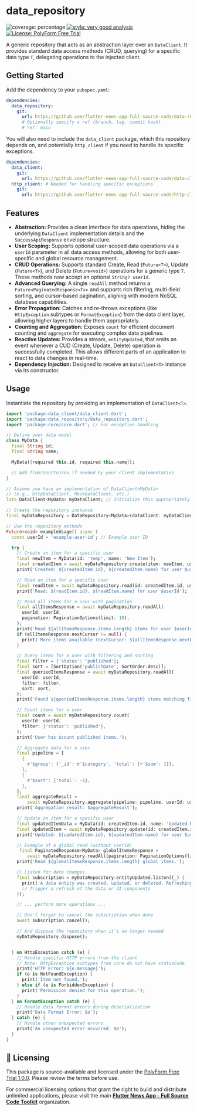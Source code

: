 # data_repository

![coverage: percentage](https://img.shields.io/badge/coverage-100-green)
[![style: very good analysis](https://img.shields.io/badge/style-very_good_analysis-B22C89.svg)](https://pub.dev/packages/very_good_analysis)
[![License: PolyForm Free Trial](https://img.shields.io/badge/License-PolyForm%20Free%20Trial-blue)](https://polyformproject.org/licenses/free-trial/1.0.0)

A generic repository that acts as an abstraction layer over an `DataClient`. It provides standard data access methods (CRUD, querying) for a specific data type `T`, delegating operations to the injected client.

## Getting Started

Add the dependency to your `pubspec.yaml`:

```yaml
dependencies:
  data_repository:
    git:
      url: https://github.com/flutter-news-app-full-source-code/data-repository.git
      # Optionally specify a ref (branch, tag, commit hash)
      # ref: main
```

You will also need to include the `data_client` package, which this repository depends on, and potentially `http_client` if you need to handle its specific exceptions.

```yaml
dependencies:
  data_client:
    git:
      url: https://github.com/flutter-news-app-full-source-code/data-client.git
  http_client: # Needed for handling specific exceptions
    git:
      url: https://github.com/flutter-news-app-full-source-code/http-client.git
```

## Features

*   **Abstraction:** Provides a clean interface for data operations, hiding the underlying `DataClient` implementation details and the `SuccessApiResponse` envelope structure.
*   **User Scoping:** Supports optional user-scoped data operations via a `userId` parameter in all data access methods, allowing for both user-specific and global resource management.
*   **CRUD Operations:** Supports standard Create, Read (`Future<T>`), Update (`Future<T>`), and Delete (`Future<void>`) operations for a generic type `T`. These methods now accept an optional `String? userId`.
*   **Advanced Querying:** A single `readAll` method returns a `Future<PaginatedResponse<T>>` and supports rich filtering, multi-field sorting, and cursor-based pagination, aligning with modern NoSQL database capabilities.
*   **Error Propagation:** Catches and re-throws exceptions (like `HttpException` subtypes or `FormatException`) from the data client layer, allowing higher layers to handle them appropriately.
*   **Counting and Aggregation:** Exposes `count` for efficient document
    counting and `aggregate` for executing complex data pipelines.
*   **Reactive Updates:** Provides a stream, `entityUpdated`, that emits an
    event whenever a CUD (Create, Update, Delete) operation is successfully
    completed. This allows different parts of an application to react to data
    changes in real-time.
*   **Dependency Injection:** Designed to receive an `DataClient<T>` instance via its constructor.

## Usage

Instantiate the repository by providing an implementation of `DataClient<T>`.

```dart
import 'package:data_client/data_client.dart';
import 'package:data_repository/data_repository.dart';
import 'package:core/core.dart'; // For exception handling

// Define your data model
class MyData {
  final String id;
  final String name;

  MyData({required this.id, required this.name});

  // Add fromJson/toJson if needed by your client implementation
}

// Assume you have an implementation of DataClient<MyData>
// (e.g., HttpDataClient, MockDataClient, etc.)
late DataClient<MyData> myDataClient; // Initialize this appropriately

// Create the repository instance
final myDataRepository = DataRepository<MyData>(dataClient: myDataClient);

// Use the repository methods
Future<void> exampleUsage() async {
  const userId = 'example-user-id'; // Example user ID

  try {
    // Create an item for a specific user
    final newItem = MyData(id: 'temp', name: 'New Item');
    final createdItem = await myDataRepository.create(item: newItem, userId: userId);
    print('Created: ${createdItem.id}, ${createdItem.name} for user $userId');

    // Read an item for a specific user
    final readItem = await myDataRepository.read(id: createdItem.id, userId: userId);
    print('Read: ${readItem.id}, ${readItem.name} for user $userId');

    // Read all items for a user with pagination
    final allItemsResponse = await myDataRepository.readAll(
      userId: userId,
      pagination: PaginationOptions(limit: 10),
    );
    print('Read ${allItemsResponse.items.length} items for user $userId.');
    if (allItemsResponse.nextCursor != null) {
      print('More items available (nextCursor: ${allItemsResponse.nextCursor})');
    }

    // Query items for a user with filtering and sorting
    final filter = {'status': 'published'};
    final sort = [SortOption('publishDate', SortOrder.desc)];
    final queriedItemsResponse = await myDataRepository.readAll(
      userId: userId,
      filter: filter,
      sort: sort,
    );
    print('Found ${queriedItemsResponse.items.length} items matching filter for user $userId.');

    // Count items for a user
    final count = await myDataRepository.count(
      userId: userId,
      filter: {'status': 'published'},
    );
    print('User has $count published items.');

    // Aggregate data for a user
    final pipeline = [
      {
        r'$group': {'_id': r'$category', 'total': {r'$sum': 1}},
      },
      {
        r'$sort': {'total': -1},
      },
    ];
    final aggregateResult =
        await myDataRepository.aggregate(pipeline: pipeline, userId: userId);
    print('Aggregation result: $aggregateResult');

    // Update an item for a specific user
    final updatedItemData = MyData(id: createdItem.id, name: 'Updated Name');
    final updatedItem = await myDataRepository.update(id: createdItem.id, item: updatedItemData, userId: userId);
    print('Updated: ${updatedItem.id}, ${updatedItem.name} for user $userId');

    // Example of a global read (without userId)
     final PaginatedResponse<MyData> globalItemsResponse =
        await myDataRepository.readAll(pagination: PaginationOptions(limit: 5));
    print('Read ${globalItemsResponse.items.length} global items.');

    // Listen for data changes
    final subscription = myDataRepository.entityUpdated.listen((_) {
      print('A data entity was created, updated, or deleted. Refreshing UI...');
      // Trigger a refresh of the data or UI components
    });

    // ... perform more operations ...

    // Don't forget to cancel the subscription when done
    await subscription.cancel();

    // And dispose the repository when it's no longer needed
    myDataRepository.dispose();


  } on HttpException catch (e) {
    // Handle specific HTTP errors from the client
    // Note: HttpException subtypes from core do not have statusCode
    print('HTTP Error: ${e.message}');
    if (e is NotFoundException) {
      print('Item not found.');
    } else if (e is ForbiddenException) {
      print('Permission denied for this operation.');
    }
  } on FormatException catch (e) {
    // Handle data format errors during deserialization
    print('Data Format Error: $e');
  } catch (e) {
    // Handle other unexpected errors
    print('An unexpected error occurred: $e');
  }
}

```


## 🔑 Licensing

This package is source-available and licensed under the [PolyForm Free Trial 1.0.0](LICENSE). Please review the terms before use.

For commercial licensing options that grant the right to build and distribute unlimited applications, please visit the main [**Flutter News App - Full Source Code Toolkit**](https://github.com/flutter-news-app-full-source-code) organization.
